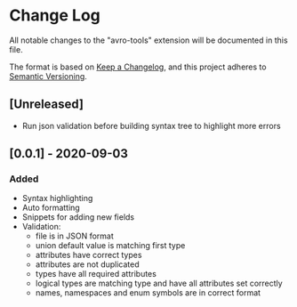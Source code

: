 # Change Log

All notable changes to the "avro-tools" extension will be documented in this file.

The format is based on [Keep a Changelog](https://keepachangelog.com/en/1.0.0/),
and this project adheres to [Semantic Versioning](https://semver.org/spec/v2.0.0.html).


## [Unreleased]
- Run json validation before building syntax tree to highlight more errors


## [0.0.1] - 2020-09-03
### Added
- Syntax highlighting
- Auto formatting
- Snippets for adding new fields
- Validation:
	* file is in JSON format
	* union default value is matching first type
	* attributes have correct types
	* attributes are not duplicated
	* types have all required attributes
	* logical types are matching type and have all attributes set correctly
	* names, namespaces and enum symbols are in correct format
